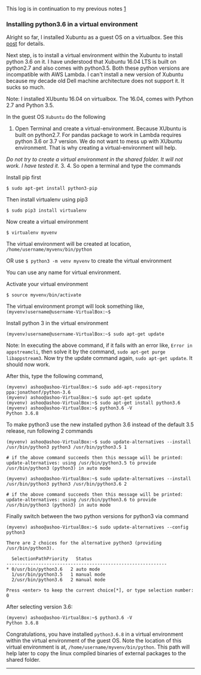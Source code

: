 This log is in continuation to my previous notes [1]() 

### Installing python3.6 in a virtual environment

Alright so far, I installed Xubuntu as a guest OS on a virtualbox. See this [post]() for details.

Next step, is to install a virtual environment within the Xubuntu to install python 3.6 on it. I have understood that Xubuntu 16.04 LTS is built on python2.7 and also comes with python3.5. Both these python versions are incompatible with AWS Lambda. I can't install a new version of Xubuntu because my decade old Dell machine architecture does not support it. It sucks so much. 

Note: I installed XUbuntu 16.04 on virtualbox. The 16.04, comes with Python 2.7 and Python 3.5.

In the guest OS `Xubuntu` do the following

1. Open Terminal and create a virtual-environment. Because XUbuntu is built on python2.7. For pandas package to work in Lambda requires python 3.6 or 3.7 version. We do not want to mess up with XUbuntu environment. That is why creating a virtual-environment will help. 

*Do not try to create a virtual environment in the shared folder. It will not work. I have tested it.*
3. 4. So open a terminal and type the commands


   Install pip first

    $ sudo apt-get install python3-pip

   Then install virtualenv using pip3

    $ sudo pip3 install virtualenv 

   Now create a virtual environment

    $ virtualenv myvenv

  The virtual environment will be created at location, `/home/username/myvenv/bin/python` 	

   OR use `$ python3 -m venv myvenv` to create the virtual environment
     
   You can use any name for virtual environment.

   Activate your virtual environment
	
	$ source myvenv/bin/activate

   The virtual environment prompt will look something like, `(myvenv)username@username-VirtualBox:~$`  
 
   Install python 3 in the virtual environment  	
	
	(myvenv)username@username-VirtualBox:~$ sudo apt-get update

Note: In executing the above command, if it fails with an error like, `Error in appstreamcli`, then solve it by the command, `sudo apt-get purge libappstream3`. Now try the update command again, `sudo apt-get update`. It should now work.

After this, type the following command,
	
	(myvenv) ashoo@ashoo-VirtualBox:~$ sudo add-apt-repository ppa:jonathonf/python-3.6
	(myvenv) ashoo@ashoo-VirtualBox:~$ sudo apt-get update 
	(myvenv) ashoo@ashoo-VirtualBox:~$ sudo apt-get install python3.6
	(myvenv) ashoo@ashoo-VirtualBox:~$ python3.6 -V
	Python 3.6.8

To make python3 use the new installed python 3.6 instead of the default 3.5 release, run following 2 commands

    (myvenv) ashoo@ashoo-VirtualBox:~$ sudo update-alternatives --install /usr/bin/python3 python3 /usr/bin/python3.5 1

    # if the above command succeeds then this message will be printed: update-alternatives: using /usr/bin/python3.5 to provide /usr/bin/python3 (python3) in auto mode

    (myvenv) ashoo@ashoo-VirtualBox:~$ sudo update-alternatives --install /usr/bin/python3 python3 /usr/bin/python3.6 2

    # if the above command succeeds then this message will be printed: update-alternatives: using /usr/bin/python3.6 to provide /usr/bin/python3 (python3) in auto mode

Finally switch between the two python versions for python3 via command

    (myvenv) ashoo@ashoo-VirtualBox:~$ sudo update-alternatives --config python3

    There are 2 choices for the alternative python3 (providing /usr/bin/python3).
    
      SelectionPathPriority   Status
    ------------------------------------------------------------
    * 0/usr/bin/python3.6   2 auto mode
      1/usr/bin/python3.5   1 manual mode
      2/usr/bin/python3.6   2 manual mode
    
    Press <enter> to keep the current choice[*], or type selection number: 0

After selecting version 3.6: 

    (myvenv) ashoo@ashoo-VirtualBox:~$ python3.6 -V
    Python 3.6.8

Congratulations, you have installed `python3.6.8` in a virtual environment within the virtual environment of the guest OS. Note the location of this virtual environment is at, `/home/username/myvenv/bin/python`. This path will help later to copy the linux compiled binaries of external packages to the shared folder. 

----------




 


